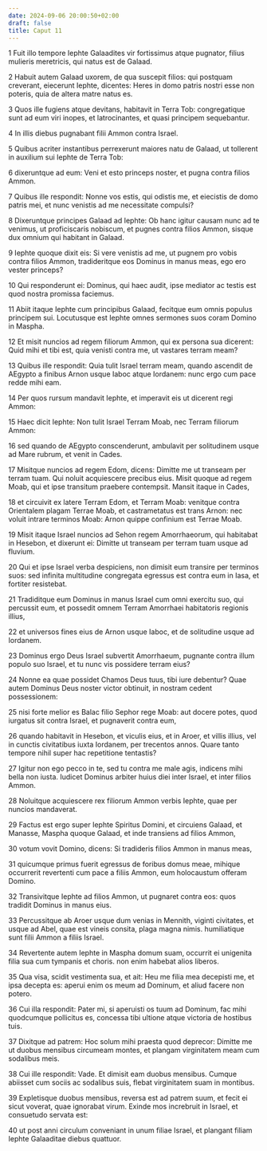 ```yaml
---
date: 2024-09-06 20:00:50+02:00
draft: false
title: Caput 11
---
```





1 Fuit illo tempore Iephte Galaadites vir fortissimus atque pugnator, filius mulieris meretricis, qui natus est de Galaad.

2 Habuit autem Galaad uxorem, de qua suscepit filios: qui postquam creverant, eiecerunt Iephte, dicentes: Heres in domo patris nostri esse non poteris, quia de altera matre natus es.

3 Quos ille fugiens atque devitans, habitavit in Terra Tob: congregatique sunt ad eum viri inopes, et latrocinantes, et quasi principem sequebantur.

4 In illis diebus pugnabant filii Ammon contra Israel.

5 Quibus acriter instantibus perrexerunt maiores natu de Galaad, ut tollerent in auxilium sui Iephte de Terra Tob:

6 dixeruntque ad eum: Veni et esto princeps noster, et pugna contra filios Ammon.

7 Quibus ille respondit: Nonne vos estis, qui odistis me, et eiecistis de domo patris mei, et nunc venistis ad me necessitate compulsi?

8 Dixeruntque principes Galaad ad Iephte: Ob hanc igitur causam nunc ad te venimus, ut proficiscaris nobiscum, et pugnes contra filios Ammon, sisque dux omnium qui habitant in Galaad.

9 Iephte quoque dixit eis: Si vere venistis ad me, ut pugnem pro vobis contra filios Ammon, tradideritque eos Dominus in manus meas, ego ero vester princeps?

10 Qui responderunt ei: Dominus, qui haec audit, ipse mediator ac testis est quod nostra promissa faciemus.

11 Abiit itaque Iephte cum principibus Galaad, fecitque eum omnis populus principem sui. Locutusque est Iephte omnes sermones suos coram Domino in Maspha.

12 Et misit nuncios ad regem filiorum Ammon, qui ex persona sua dicerent: Quid mihi et tibi est, quia venisti contra me, ut vastares terram meam?

13 Quibus ille respondit: Quia tulit Israel terram meam, quando ascendit de AEgypto a finibus Arnon usque Iaboc atque Iordanem: nunc ergo cum pace redde mihi eam.

14 Per quos rursum mandavit Iephte, et imperavit eis ut dicerent regi Ammon:

15 Haec dicit Iephte: Non tulit Israel Terram Moab, nec Terram filiorum Ammon:

16 sed quando de AEgypto conscenderunt, ambulavit per solitudinem usque ad Mare rubrum, et venit in Cades.

17 Misitque nuncios ad regem Edom, dicens: Dimitte me ut transeam per terram tuam. Qui noluit acquiescere precibus eius. Misit quoque ad regem Moab, qui et ipse transitum praebere contempsit. Mansit itaque in Cades,

18 et circuivit ex latere Terram Edom, et Terram Moab: venitque contra Orientalem plagam Terrae Moab, et castrametatus est trans Arnon: nec voluit intrare terminos Moab: Arnon quippe confinium est Terrae Moab.

19 Misit itaque Israel nuncios ad Sehon regem Amorrhaeorum, qui habitabat in Hesebon, et dixerunt ei: Dimitte ut transeam per terram tuam usque ad fluvium.

20 Qui et ipse Israel verba despiciens, non dimisit eum transire per terminos suos: sed infinita multitudine congregata egressus est contra eum in Iasa, et fortiter resistebat.

21 Tradiditque eum Dominus in manus Israel cum omni exercitu suo, qui percussit eum, et possedit omnem Terram Amorrhaei habitatoris regionis illius,

22 et universos fines eius de Arnon usque Iaboc, et de solitudine usque ad Iordanem.

23 Dominus ergo Deus Israel subvertit Amorrhaeum, pugnante contra illum populo suo Israel, et tu nunc vis possidere terram eius?

24 Nonne ea quae possidet Chamos Deus tuus, tibi iure debentur? Quae autem Dominus Deus noster victor obtinuit, in nostram cedent possessionem:

25 nisi forte melior es Balac filio Sephor rege Moab: aut docere potes, quod iurgatus sit contra Israel, et pugnaverit contra eum,

26 quando habitavit in Hesebon, et viculis eius, et in Aroer, et villis illius, vel in cunctis civitatibus iuxta Iordanem, per trecentos annos. Quare tanto tempore nihil super hac repetitione tentastis?

27 Igitur non ego pecco in te, sed tu contra me male agis, indicens mihi bella non iusta. Iudicet Dominus arbiter huius diei inter Israel, et inter filios Ammon.

28 Noluitque acquiescere rex filiorum Ammon verbis Iephte, quae per nuncios mandaverat.

29 Factus est ergo super Iephte Spiritus Domini, et circuiens Galaad, et Manasse, Maspha quoque Galaad, et inde transiens ad filios Ammon,

30 votum vovit Domino, dicens: Si tradideris filios Ammon in manus meas,

31 quicumque primus fuerit egressus de foribus domus meae, mihique occurrerit revertenti cum pace a filiis Ammon, eum holocaustum offeram Domino.

32 Transivitque Iephte ad filios Ammon, ut pugnaret contra eos: quos tradidit Dominus in manus eius.

33 Percussitque ab Aroer usque dum venias in Mennith, viginti civitates, et usque ad Abel, quae est vineis consita, plaga magna nimis. humiliatique sunt filii Ammon a filiis Israel.

34 Revertente autem Iephte in Maspha domum suam, occurrit ei unigenita filia sua cum tympanis et choris. non enim habebat alios liberos.

35 Qua visa, scidit vestimenta sua, et ait: Heu me filia mea decepisti me, et ipsa decepta es: aperui enim os meum ad Dominum, et aliud facere non potero.

36 Cui illa respondit: Pater mi, si aperuisti os tuum ad Dominum, fac mihi quodcumque pollicitus es, concessa tibi ultione atque victoria de hostibus tuis.

37 Dixitque ad patrem: Hoc solum mihi praesta quod deprecor: Dimitte me ut duobus mensibus circumeam montes, et plangam virginitatem meam cum sodalibus meis.

38 Cui ille respondit: Vade. Et dimisit eam duobus mensibus. Cumque abiisset cum sociis ac sodalibus suis, flebat virginitatem suam in montibus.

39 Expletisque duobus mensibus, reversa est ad patrem suum, et fecit ei sicut voverat, quae ignorabat virum. Exinde mos increbruit in Israel, et consuetudo servata est:

40 ut post anni circulum conveniant in unum filiae Israel, et plangant filiam Iephte Galaaditae diebus quattuor.

